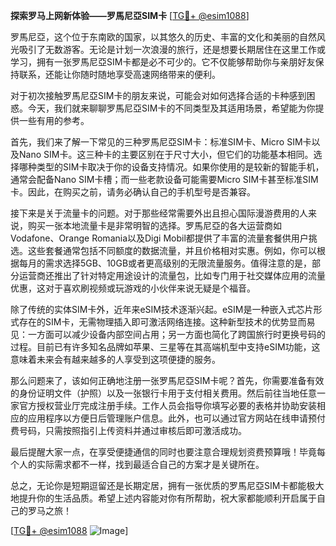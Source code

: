 **探索罗马上网新体验——罗馬尼亞SIM卡** [[TG💪+ @esim1088](https://t.me/s/esim1088)]

罗馬尼亞，这个位于东南欧的国家，以其悠久的历史、丰富的文化和美丽的自然风光吸引了无数游客。无论是计划一次浪漫的旅行，还是想要长期居住在这里工作或学习，拥有一张罗馬尼亞SIM卡都是必不可少的。它不仅能够帮助你与亲朋好友保持联系，还能让你随时随地享受高速网络带来的便利。

对于初次接触罗馬尼亞SIM卡的朋友来说，可能会对如何选择合适的卡种感到困惑。今天，我们就来聊聊罗馬尼亞SIM卡的不同类型及其适用场景，希望能为你提供一些有用的参考。

首先，我们来了解一下常见的三种罗馬尼亞SIM卡：标准SIM卡、Micro SIM卡以及Nano SIM卡。这三种卡的主要区别在于尺寸大小，但它们的功能基本相同。选择哪种类型的SIM卡取决于你的设备支持情况。如果你使用的是较新的智能手机，通常会配备Nano SIM卡槽；而一些老款设备可能需要Micro SIM卡甚至标准SIM卡。因此，在购买之前，请务必确认自己的手机型号是否兼容。

接下来是关于流量卡的问题。对于那些经常需要外出且担心国际漫游费用的人来说，购买一张本地流量卡是非常明智的选择。罗馬尼亞的各大运营商如Vodafone、Orange Romania以及Digi Mobil都提供了丰富的流量套餐供用户挑选。这些套餐通常包括不同额度的数据流量，并且价格相对实惠。例如，你可以根据每月的需求选择5GB、10GB或者更高级别的无限流量服务。值得注意的是，部分运营商还推出了针对特定用途设计的流量包，比如专门用于社交媒体应用的流量优惠，这对于喜欢刷视频或玩游戏的小伙伴来说无疑是个福音。

除了传统的实体SIM卡外，近年来eSIM技术逐渐兴起。eSIM是一种嵌入式芯片形式存在的SIM卡，无需物理插入即可激活网络连接。这种新型技术的优势显而易见：一方面可以减少设备内部空间占用；另一方面也简化了跨国旅行时更换号码的过程。目前已有许多知名品牌如苹果、三星等在其高端机型中支持eSIM功能，这意味着未来会有越来越多的人享受到这项便捷的服务。

那么问题来了，该如何正确地注册一张罗馬尼亞SIM卡呢？首先，你需要准备有效的身份证明文件（护照）以及一张银行卡用于支付相关费用。然后前往当地任意一家官方授权营业厅完成注册手续。工作人员会指导你填写必要的表格并协助安装相应的应用程序以方便日后管理账户信息。此外，也可以通过官方网站在线申请预付费号码，只需按照指引上传资料并通过审核后即可激活成功。

最后提醒大家一点，在享受便捷通信的同时也要注意合理规划资费预算哦！毕竟每个人的实际需求都不一样，找到最适合自己的方案才是关键所在。

总之，无论你是短期逗留还是长期定居，拥有一张优质的罗馬尼亞SIM卡都能极大地提升你的生活品质。希望上述内容能对你有所帮助，祝大家都能顺利开启属于自己的罗马之旅！

[[TG💪+ @esim1088](https://t.me/s/esim1088) ![Image](https://i.postimg.cc/4NQfJmqS/Snipaste-2025-05-13-00-14-12.png)]